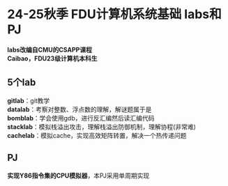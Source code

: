 # 24-25秋季 FDU计算机系统基础 labs和PJ  
**labs改编自CMU的CSAPP课程**  
**Caibao，FDU23级计算机本科生**  
## 5个lab  
**gitlab**：git教学  
**datalab**：考察对整数、浮点数的理解，解谜题属于是  
**bomblab**：学会使用gdb，进行反汇编然后读汇编代码  
**stacklab**：模拟栈溢出攻击，理解栈溢出防御机制，理解协程(非常难)  
**cachelab**：模拟cache，实现高效矩阵转置，解决一个热传递问题  
## PJ  
**实现Y86指令集的CPU模拟器**，本PJ采用单周期实现
